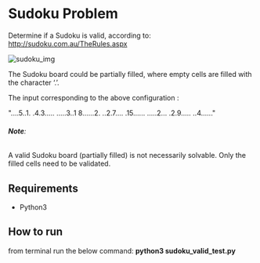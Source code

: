 # Sudoku Problem

Determine if a Sudoku is valid, according to: http://sudoku.com.au/TheRules.aspx

![sudoku_img](http://upload.wikimedia.org/wikipedia/commons/thumb/f/ff/Sudoku-by-L2G-20050714.svg/250px-Sudoku-by-L2G-20050714.svg.png)

The Sudoku board could be partially filled, where empty cells are filled with the character ‘.’.

The input corresponding to the above configuration :

"....5..1. .4.3..... .....3..1 8......2. ..2.7.... .15...... .....2... .2.9..... ..4......"

###### **Note**:
A valid Sudoku board (partially filled) is not necessarily solvable. Only the filled cells need to be validated.

## Requirements
* Python3

## How to run
from terminal run the below command:
    **python3 sudoku_valid_test.py**
